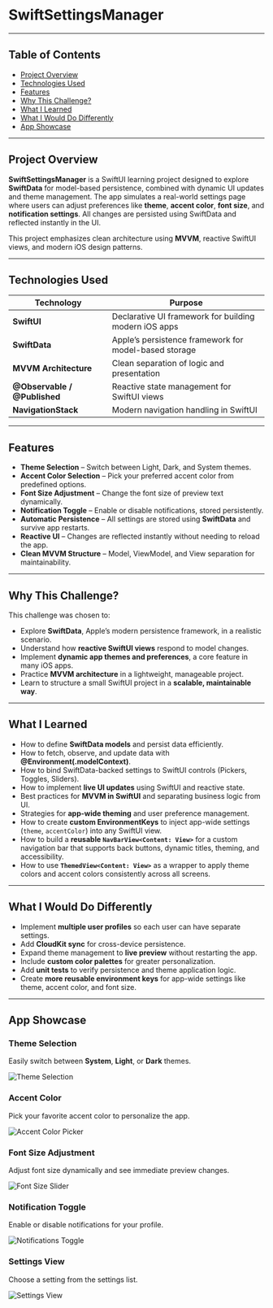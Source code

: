 # SwiftSettingsManager

---

## Table of Contents

* [Project Overview](#project-overview)
* [Technologies Used](#technologies-used)
* [Features](#features)
* [Why This Challenge?](#why-this-challenge)
* [What I Learned](#what-i-learned)
* [What I Would Do Differently](#what-i-would-do-differently)
* [App Showcase](#app-showcase)

---

## Project Overview

**SwiftSettingsManager** is a SwiftUI learning project designed to explore **SwiftData** for model-based persistence, combined with dynamic UI updates and theme management.
The app simulates a real-world settings page where users can adjust preferences like **theme**, **accent color**, **font size**, and **notification settings**. All changes are persisted using SwiftData and reflected instantly in the UI.

This project emphasizes clean architecture using **MVVM**, reactive SwiftUI views, and modern iOS design patterns.

---

## Technologies Used

| Technology                   | Purpose                                               |
| ---------------------------- | ----------------------------------------------------- |
| **SwiftUI**                  | Declarative UI framework for building modern iOS apps |
| **SwiftData**                | Apple’s persistence framework for model-based storage |
| **MVVM Architecture**        | Clean separation of logic and presentation            |
| **@Observable / @Published** | Reactive state management for SwiftUI views           |
| **NavigationStack**          | Modern navigation handling in SwiftUI                 |

---

## Features

* **Theme Selection** – Switch between Light, Dark, and System themes.
* **Accent Color Selection** – Pick your preferred accent color from predefined options.
* **Font Size Adjustment** – Change the font size of preview text dynamically.
* **Notification Toggle** – Enable or disable notifications, stored persistently.
* **Automatic Persistence** – All settings are stored using **SwiftData** and survive app restarts.
* **Reactive UI** – Changes are reflected instantly without needing to reload the app.
* **Clean MVVM Structure** – Model, ViewModel, and View separation for maintainability.

---

## Why This Challenge?

This challenge was chosen to:

* Explore **SwiftData**, Apple’s modern persistence framework, in a realistic scenario.
* Understand how **reactive SwiftUI views** respond to model changes.
* Implement **dynamic app themes and preferences**, a core feature in many iOS apps.
* Practice **MVVM architecture** in a lightweight, manageable project.
* Learn to structure a small SwiftUI project in a **scalable, maintainable way**.

---

## What I Learned

* How to define **SwiftData models** and persist data efficiently.
* How to fetch, observe, and update data with **@Environment(.modelContext)**.
* How to bind SwiftData-backed settings to SwiftUI controls (Pickers, Toggles, Sliders).
* How to implement **live UI updates** using SwiftUI and reactive state.
* Best practices for **MVVM in SwiftUI** and separating business logic from UI.
* Strategies for **app-wide theming** and user preference management.
* How to create **custom EnvironmentKeys** to inject app-wide settings (`theme`, `accentColor`) into any SwiftUI view.
* How to build a **reusable `NavBarView<Content: View>`** for a custom navigation bar that supports back buttons, dynamic titles, theming, and accessibility.
* How to use **`ThemedView<Content: View>`** as a wrapper to apply theme colors and accent colors consistently across all screens.

---

## What I Would Do Differently

* Implement **multiple user profiles** so each user can have separate settings.
* Add **CloudKit sync** for cross-device persistence.
* Expand theme management to **live preview** without restarting the app.
* Include **custom color palettes** for greater personalization.
* Add **unit tests** to verify persistence and theme application logic.
* Create **more reusable environment keys** for app-wide settings like theme, accent color, and font size.

---

## App Showcase

### Theme Selection

Easily switch between **System**, **Light**, or **Dark** themes.

![Theme Selection](https://github.com/user-attachments/assets/7fee0957-fae8-447a-9fbc-4e147da6968d)

### Accent Color

Pick your favorite accent color to personalize the app.

![Accent Color Picker](https://github.com/user-attachments/assets/a53e000d-3d2c-4adc-abc3-c0bbf4deee4e)

### Font Size Adjustment

Adjust font size dynamically and see immediate preview changes.

![Font Size Slider](https://github.com/user-attachments/assets/035f6bea-e2b0-4258-b80f-57969654e267)

### Notification Toggle

Enable or disable notifications for your profile.

![Notifications Toggle](https://github.com/user-attachments/assets/6a960694-7109-48ff-b587-fe453e28b1ae)

### Settings View 

Choose a setting from the settings list.

![Settings View](https://github.com/user-attachments/assets/547752c7-4548-4ba7-8532-f0d86d618d57)
